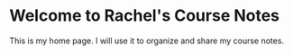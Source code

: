 # Welcome to Rachel's Course Notes

This is my home page. I will use it to organize and share my course notes.